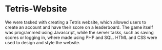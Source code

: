 # Tetris-Website
We were tasked with creating a Tetris website, which allowed users to create an account and have their score on a leaderboard. The game itself was programmed using Javascript, while the server tasks, such as saving scores or logging in, where made using PHP and SQL. HTML and CSS were used to design and style the website.
